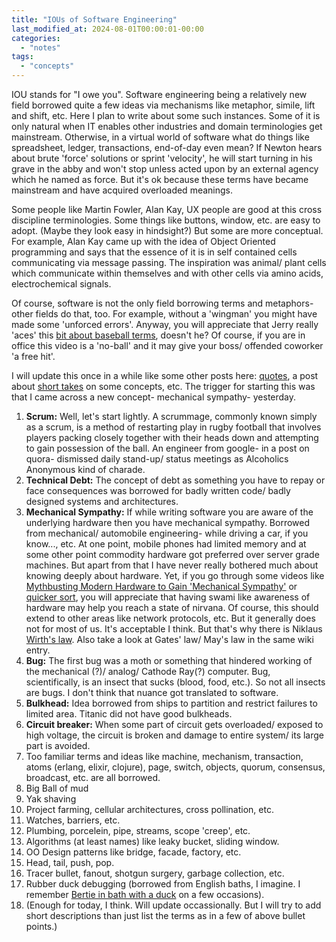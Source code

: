 ```yaml
---
title: "IOUs of Software Engineering"
last_modified_at: 2024-08-01T00:00:01-00:00
categories: 
  - "notes"
tags: 
  - "concepts"
---
```

IOU stands for "I owe you". Software engineering being a relatively new field borrowed quite a few ideas via mechanisms like metaphor, simile, lift and shift, etc. Here I plan to write about some such instances. Some of it is only natural when IT enables other industries and domain terminologies get mainstream. Otherwise, in a virtual world of software what do things like spreadsheet, ledger, transactions, end-of-day even mean? If Newton hears about brute 'force' solutions or sprint 'velocity', he will start turning in his grave in the abby and won't stop unless acted upon by an external agency which he named as force. But it's ok because these terms have became mainstream and have acquired overloaded meanings.

Some people like Martin Fowler, Alan Kay, UX people are good at this cross discipline terminologies. Some things like buttons, window, etc. are easy to adopt. (Maybe they look easy in hindsight?) But some are more conceptual. For example, Alan Kay came up with the idea of Object Oriented programming and says that the essence of it is in self contained cells communicating via message passing. The inspiration was animal/ plant cells which communicate within themselves and with other cells via amino acids, electrochemical signals.

Of course, software is not the only field borrowing terms and metaphors- other fields do that, too. For example, without a 'wingman' you might have made some 'unforced errors'. Anyway, you will appreciate that Jerry really 'aces' this [bit about baseball terms](https://youtu.be/HAsBk9Eia8A?t=3328), doesn't he? Of course, if you are in office this video is a 'no-ball' and it may give your boss/ offended coworker 'a free hit'.

I will update this once in a while like some other posts here: [quotes](https://atul-atul.github.io/quotes/), a post about [short takes](https://atul-atul.github.io/notes/Short-Takes/) on some concepts, etc. The trigger for starting this was that I came across a new concept- mechanical sympathy- yesterday. 

1. **Scrum:** Well, let's start lightly. A scrummage, commonly known simply as a scrum, is a method of restarting play in rugby football that involves players packing closely together with their heads down and attempting to gain possession of the ball. An engineer from google- in a post on quora- dismissed daily stand-up/ status meetings as Alcoholics Anonymous kind of charade.
2. **Technical Debt:** The concept of debt as something you have to repay or face consequences was borrowed for badly written code/ badly designed systems and architectures.
3. **Mechanical Sympathy:** If while writing software you are aware of the underlying hardware then you have mechanical sympathy. Borrowed from mechanical/ automobile engineering- while driving a car, if you know..., etc. At one point, mobile phones had limited memory and at some other point commodity hardware got preferred over server grade machines. But apart from that I have never really bothered much about knowing deeply about hardware. Yet, if you go through some videos like [Mythbusting Modern Hardware to Gain 'Mechanical Sympathy'](https://www.youtube.com/watch?v=MC1EKLQ2Wmg) or [quicker sort](https://www.youtube.com/watch?v=Y0VQroDAkGs), you will appreciate that having swami like awareness of hardware may help you reach a state of nirvana. Of course, this should extend to other areas like network protocols, etc. But it generally does not for most of us. It's acceptable I think. But that's why there is Niklaus [Wirth's law](https://en.wikipedia.org/wiki/Wirth%27s_law). Also take a look at Gates' law/ May's law in the same wiki entry.
4. **Bug:** The first bug was a moth or something that hindered working of the mechanical (?)/ analog/ Cathode Ray(?) computer. Bug, scientifically, is an insect that sucks (blood, food, etc.). So not all insects are bugs. I don't think that nuance got translated to software.
5. **Bulkhead:** Idea borrowed from ships to partition and restrict failures to limited area. Titanic did not have good bulkheads.
6. **Circuit breaker:** When some part of circuit gets overloaded/ exposed to high voltage, the circuit is broken and damage to entire system/ its large part is avoided.
7. Too familiar terms and ideas like machine, mechanism, transaction, atoms (erlang, elixir, clojure), page, switch, objects, quorum, consensus, broadcast, etc. are all borrowed.
8. Big Ball of mud
9. Yak shaving
10. Project farming, cellular architectures, cross pollination, etc.
11. Watches, barriers, etc.
12. Plumbing, porcelein, pipe, streams, scope 'creep', etc.
13. Algorithms (at least names) like leaky bucket, sliding window.
14. OO Design patterns like bridge, facade, factory, etc.
15. Head, tail, push, pop.
16. Tracer bullet, fanout, shotgun surgery, garbage collection, etc.
17. Rubber duck debugging (borrowed from English baths, I imagine. I remember [Bertie in bath with a duck](https://youtu.be/yMPuROQMBuw?t=982) on a few occasions).
18. (Enough for today, I think. Will update occassionally. But I will try to add short descriptions than just list the terms as in a few of above bullet points.)